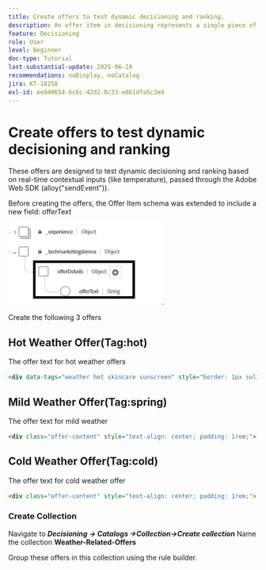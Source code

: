 ```yaml
---
title: Create offers to test dynamic decisioning and ranking.
description: An offer item in decisioning represents a single piece of personalized content, such as a message, image, promotion, or recommendation, that can be delivered to a user based on defined rules and conditions.
feature: Decisioning
role: User
level: Beginner
doc-type: Tutorial
last-substantial-update: 2025-06-10
recommendations: noDisplay, noCatalog
jira: KT-18258
exl-id: ee940654-6c6c-42d2-8c33-e0b1dfa5c3ed
---
```

# Create offers to test dynamic decisioning and ranking 

These offers are designed to test dynamic decisioning and ranking based on real-time contextual inputs (like temperature), passed through the Adobe Web SDK (alloy("sendEvent")).

Before creating the offers, the Offer Item schema was extended to include a new field: offerText

![offer-schema](assets/offer-schema.png).

Create the following 3 offers


## Hot Weather Offer(Tag:hot)

The offer text for hot weather offers

```html
<div data-tags="weather hot skincare sunscreen" style="border: 1px solid #e0e0e0; padding: 1.5rem; border-radius: 10px; background-color: #fff3e0;">   <h2 style="color: #e65100;">Protect Your Skin This Summer</h2>   <p>High temperatures mean high UV risk. Get <strong>20% off</strong> our dermatologist-recommended sunscreens and skin protection kits.</p>   <p>Offer valid this week only for areas with temperatures over 90°F.</p> <button  class="ajo-cta"> Shop Sunscreen</button>   </div>
```


## Mild Weather Offer(Tag:spring)

The offer text for mild weather 

``` html
<div class="offer-content" style="text-align: center; padding: 1rem;">   <img     src="https://raw.githubusercontent.com/gbedekar489/gbedekar489.github.io/c857d12d92603daa50e9f707db0ba6ee87372eec/weather/spring.jpeg"     alt="Spring gardening scene"     style="width: 100%; max-width: 450px; border-radius: 12px; margin-bottom: 1rem;"   >   <h2>Grow More Than Just Flowers 🌿</h2>   <p>     Spring is here, and it's the perfect time to cultivate your garden — and your savings!     Enjoy <strong>$50 off</strong> when you spend $250 or more on gardening tools, seeds, and accessories.   </p>   <p><strong>Promo Code:</strong> <code>GROWSPRING</code></p>   <p><em>Offer valid through May 31. Let your garden — and your wallet — thrive.</em></p> <button  class="ajo-cta"> YES,I want this offer</button> </div>
```

## Cold Weather Offer(Tag:cold)

The offer text for cold weather offer

```html
<div class="offer-content" style="text-align: center; padding: 1rem;">   <img src="https://raw.githubusercontent.com/gbedekar489/gbedekar489.github.io/main/weather/pexels-romanp-16170.jpg"         alt="Winter clothing"         style="width: 100%; max-width: 400px; border-radius: 12px; margin-bottom: 1rem;">   <h2>Cold Weather, Hot Deals 🧤</h2>   <p>Stay warm in style with our exclusive <strong>25% off</strong> winter outerwear. From puffer jackets to wool scarves, find the perfect layers to beat the chill.</p>   <p><strong>Use code:</strong> <code>WINTER25</code> at checkout</p>   <p><em>Limited time offer. While supplies last.</em></p><button  class="ajo-cta"> Shop Sunscreen</button> </div>
```

### Create Collection

Navigate to **_Decisioning -> Catalogs ->Collection->Create collection_**
Name the collection **Weather-Related-Offers**

Group these offers in this collection using the rule builder.


